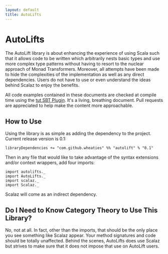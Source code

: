 ```yaml
---
layout: default
title: AutoLifts
---
```

# AutoLifts

The AutoLift library is about enhancing the experience of using Scala such that it allows code to be written which arbitrarily nests basic types and use more complex type patterns without having to resort to the nuclear approach of Monad Transformers. Moreover, all attempts have been made to hide the complexities of the implementation as well as any direct dependencies. Users do not have to use or even understand the ideas behind Scalaz to enjoy the benefits.

All code examples contained in these documents are checked at compile time using the [tut SBT Plugin](https://github.com/tpolecat/tut). It's a living, breathing document. Pull requests are appreciated to help make the content more approachable.

## How to Use

Using the library is as simple as adding the dependency to the project. Current release version is 0.1:

```
libraryDependencies += "com.github.wheaties" %% "autolift" % "0.1"
```

Then in any file that would like to take advantage of the syntax extensions and/or context wrappers, add four imports:

```
import autolifts._
import AutoLifts._
import scalaz._
import Scalaz._
```

Scalaz will come as an indirect dependency.

## Do I Need to Know Category Theory to Use This Library?

No, not at all. In fact, other than the imports, that should be the only place you see something like Scalaz appear. Your method signatures and code should be totally unaffected. Behind the scenes, AutoLifts does use Scalaz but strives to make sure that it does not impose that use on AutoLift users.
